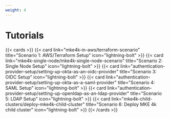 ```yaml
---
weight: 4
---
```


# Tutorials

{{< cards >}}
{{< card link="mke4k-in-aws/terraform-scenario" title="Scenario 1: AWS/Terraform Setup"
icon="lightning-bolt" >}}
{{< card link="mke4k-single-node/mke4k-single-node-scenario" title="Scenario 2: Single Node Setup" icon="lightning-bolt" >}}
{{< card link="authentication-provider-setup/setting-up-okta-as-an-oidc-provider" title="Scenario 3: OIDC Setup" icon="lightning-bolt" >}}
{{< card link="authentication-provider-setup/setting-up-okta-as-a-saml-provider" title="Scenario 4: SAML Setup" icon="lightning-bolt" >}}
{{< card
link="authentication-provider-setup/setting-up-openldap-as-an-ldap-provider"
title="Scenario 5: LDAP Setup" icon="lightning-bolt" >}}
{{< card
link="mke4k-child-clusters/deploy-mke4k-child-cluster"
title="Scenario 6: Deploy MKE 4k child cluster" icon="lightning-bolt" >}}
{{< /cards >}}
